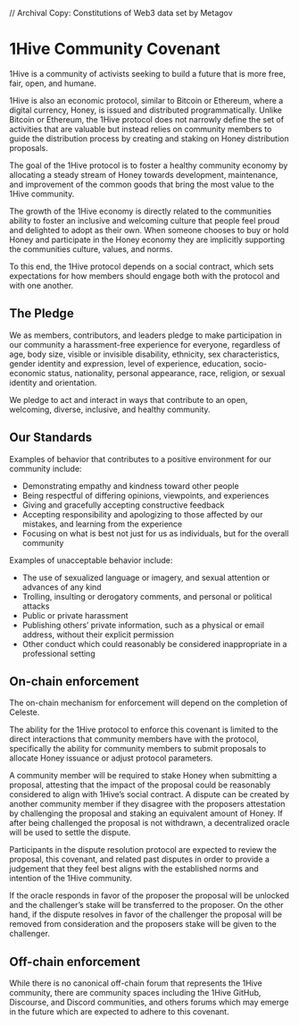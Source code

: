 // Archival Copy: Constitutions of Web3 data set by Metagov

# 1Hive Community Covenant

1Hive is a community of activists seeking to build a future that is more free, fair, open, and humane.

1Hive is also an economic protocol, similar to Bitcoin or Ethereum, where a digital currency, Honey, is issued and distributed programmatically. Unlike Bitcoin or Ethereum, the 1Hive protocol does not narrowly define the set of activities that are valuable but instead relies on community members to guide the distribution process by creating and staking on Honey distribution proposals.

The goal of the 1Hive protocol is to foster a healthy community economy by allocating a steady stream of Honey towards development, maintenance, and improvement of the common goods that bring the most value to the 1Hive community.

The growth of the 1Hive economy is directly related to the communities ability to foster an inclusive and welcoming culture that people feel proud and delighted to adopt as their own. When someone chooses to buy or hold Honey and participate in the Honey economy they are implicitly supporting the communities culture, values, and norms.

To this end, the 1Hive protocol depends on a social contract, which sets expectations for how members should engage both with the protocol and with one another.

## The Pledge

We as members, contributors, and leaders pledge to make participation in our community a harassment-free experience for everyone, regardless of age, body size, visible or invisible disability, ethnicity, sex characteristics, gender identity and expression, level of experience, education, socio-economic status, nationality, personal appearance, race, religion, or sexual identity and orientation.

We pledge to act and interact in ways that contribute to an open, welcoming, diverse, inclusive, and healthy community.

## Our Standards

Examples of behavior that contributes to a positive environment for our community include:
- Demonstrating empathy and kindness toward other people
- Being respectful of differing opinions, viewpoints, and experiences
- Giving and gracefully accepting constructive feedback
- Accepting responsibility and apologizing to those affected by our mistakes, and learning from the experience
- Focusing on what is best not just for us as individuals, but for the overall community

Examples of unacceptable behavior include:
- The use of sexualized language or imagery, and sexual attention or advances of any kind
- Trolling, insulting or derogatory comments, and personal or political attacks
- Public or private harassment
- Publishing others’ private information, such as a physical or email address, without their explicit permission
- Other conduct which could reasonably be considered inappropriate in a professional setting

## On-chain enforcement

The on-chain mechanism for enforcement will depend on the completion of Celeste.

The ability for the 1Hive protocol to enforce this covenant is limited to the direct interactions that community members have with the protocol, specifically the ability for community members to submit proposals to allocate Honey issuance or adjust protocol parameters.

A community member will be required to stake Honey when submitting a proposal, attesting that the impact of the proposal could be reasonably considered to align with 1Hive’s social contract. A dispute can be created by another community member if they disagree with the proposers attestation by challenging the proposal and staking an equivalent amount of Honey. If after being challenged the proposal is not withdrawn, a decentralized oracle will be used to settle the dispute.

Participants in the dispute resolution protocol are expected to review the proposal, this covenant, and related past disputes in order to provide a judgement that they feel best aligns with the established norms and intention of the 1Hive community.

If the oracle responds in favor of the proposer the proposal will be unlocked and the challenger’s stake will be transferred to the proposer. On the other hand, if the dispute resolves in favor of the challenger the proposal will be removed from consideration and the proposers stake will be given to the challenger.

## Off-chain enforcement

While there is no canonical off-chain forum that represents the 1Hive community, there are community spaces including the 1Hive GitHub, Discourse, and Discord communities, and others forums which may emerge in the future which are expected to adhere to this covenant.

<!--
{ 
  "@context": "https://constitutions.metagov.org",
  "type": "constitution",
  "title": "1Hive Community Covenant",
  "name": "1Hive",
  "daoURI": "",
  "dateCreated": "",
  "dateModified": "",
  "previousConstitutionURI": "",
  "inForce": "True",
  "archived": "<2021-10-30>"
  "originalURI": "https://wiki.1hive.org/community-covenant"
}
-->
